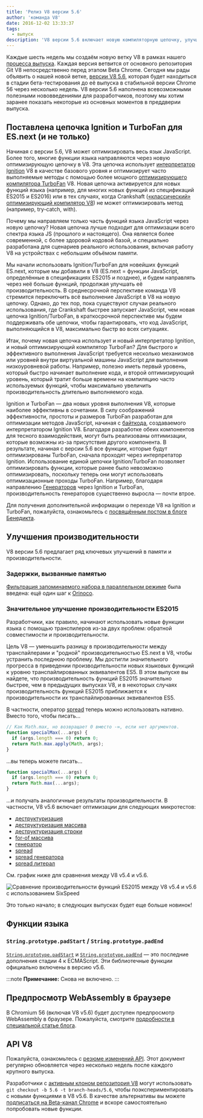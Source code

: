```yaml
---
title: 'Релиз V8 версии 5.6'
author: 'команда V8'
date: 2016-12-02 13:33:37
tags:
  - выпуск
description: 'V8 версии 5.6 включает новую компиляторную цепочку, улучшения производительности и расширенную поддержку функций языка ECMAScript.'
---
```

Каждые шесть недель мы создаём новую ветку V8 в рамках нашего [процесса выпуска](/docs/release-process). Каждая версия ветвится от основного репозитория Git V8 непосредственно перед этапом Beta Chrome. Сегодня мы рады объявить о нашей новой ветке, [версии V8 5.6](https://chromium.googlesource.com/v8/v8.git/+log/branch-heads/5.6), которая будет находиться в стадии бета-тестирования до её выпуска в стабильной версии Chrome 56 через несколько недель. V8 версии 5.6 наполнена всевозможными полезными нововведениями для разработчиков, поэтому мы хотим заранее показать некоторые из основных моментов в преддверии выпуска.

<!--truncate-->
## Поставлена цепочка Ignition и TurboFan для ES.next (и не только)

Начиная с версии 5.6, V8 может оптимизировать весь язык JavaScript. Более того, многие функции языка направляются через новую оптимизирующую цепочку в V8. Эта цепочка использует [интерпретатор Ignition](/blog/ignition-interpreter) V8 в качестве базового уровня и оптимизирует часто выполняемые методы с помощью более мощного [оптимизирующего компилятора TurboFan](/docs/turbofan) V8. Новая цепочка активируется для новых функций языка (например, для многих новых функций из спецификаций ES2015 и ES2016) или в тех случаях, когда Crankshaft ([«классический» оптимизирующий компилятор V8](https://blog.chromium.org/2010/12/new-crankshaft-for-v8.html)) не может оптимизировать метод (например, try-catch, with).

Почему мы направляем только часть функций языка JavaScript через новую цепочку? Новая цепочка лучше подходит для оптимизации всего спектра языка JS (прошлого и настоящего). Она является более современной, с более здоровой кодовой базой, и специально разработана для сценариев реального использования, включая работу V8 на устройствах с небольшим объёмом памяти.

Мы начали использовать Ignition/TurboFan для новейших функций ES.next, которые мы добавили в V8 (ES.next = функции JavaScript, определённые в спецификациях ES2015 и позднее), и будем направлять через неё больше функций, продолжая улучшать её производительность. В среднесрочной перспективе команда V8 стремится переключить всё выполнение JavaScript в V8 на новую цепочку. Однако, до тех пор, пока существуют случаи реального использования, где Crankshaft быстрее запускает JavaScript, чем новая цепочка Ignition/TurboFan, в краткосрочной перспективе мы будем поддерживать обе цепочки, чтобы гарантировать, что код JavaScript, выполняющийся в V8, максимально быстр во всех ситуациях.

Итак, почему новая цепочка использует и новый интерпретатор Ignition, и новый оптимизирующий компилятор TurboFan? Для быстрого и эффективного выполнения JavaScript требуется несколько механизмов или уровней внутри виртуальной машины JavaScript для выполнения низкоуровневой работы. Например, полезно иметь первый уровень, который быстро начинает выполнение кода, и второй оптимизирующий уровень, который тратит больше времени на компиляцию часто используемых функций, чтобы максимально увеличить производительность длительно выполняемого кода.

Ignition и TurboFan — два новых уровня выполнения V8, которые наиболее эффективны в сочетании. В силу соображений эффективности, простоты и размеров TurboFan разработан для оптимизации методов JavaScript, начиная с [байткода](https://en.wikipedia.org/wiki/Bytecode), создаваемого интерпретатором Ignition V8. Благодаря разработке обеих компонентов для тесного взаимодействия, могут быть реализованы оптимизации, которые возможны из-за присутствия другого компонента. В результате, начиная с версии 5.6 все функции, которые будут оптимизированы TurboFan, сначала проходят через интерпретатор Ignition. Использование единой цепочки Ignition/TurboFan позволяет оптимизировать функции, которые ранее было невозможно оптимизировать, поскольку теперь они могут использовать оптимизационные проходы TurboFan. Например, благодаря направлению [Генераторов](https://developer.mozilla.org/en-US/docs/Web/JavaScript/Reference/Statements/function*) через Ignition и TurboFan, производительность генераторов существенно выросла — почти втрое.

Для получения дополнительной информации о переходе V8 на Ignition и TurboFan, пожалуйста, ознакомьтесь с [посвящённым постом в блоге Бенедикта](https://benediktmeurer.de/2016/11/25/v8-behind-the-scenes-november-edition/).

## Улучшения производительности

V8 версии 5.6 предлагает ряд ключевых улучшений в памяти и производительности.

### Задержки, вызванные памятью

[Фильтрация запоминаемого набора в параллельном режиме](https://bugs.chromium.org/p/chromium/issues/detail?id=648568) была введена: ещё один шаг к [Orinoco](/blog/orinoco).

### Значительное улучшение производительности ES2015

Разработчики, как правило, начинают использовать новые функции языка с помощью транспилеров из-за двух проблем: обратной совместимости и производительности.

Цель V8 — уменьшить разницу в производительности между транспайлерами и "родной" производительностью ES.next в V8, чтобы устранить последнюю проблему. Мы достигли значительного прогресса в приведении производительности новых языковых функций к уровню транспайлированных эквивалентов ES5. В этом выпуске вы найдете, что производительность функций ES2015 значительно быстрее, чем в предыдущих выпусках V8, и в некоторых случаях производительность функций ES2015 приближается к производительности их транспайлированных эквивалентов ES5.

В частности, оператор [spread](https://developer.mozilla.org/en/docs/Web/JavaScript/Reference/Operators/Spread_operator) теперь можно использовать нативно. Вместо того, чтобы писать…

```js
// Как Math.max, но возвращает 0 вместо -∞, если нет аргументов.
function specialMax(...args) {
  if (args.length === 0) return 0;
  return Math.max.apply(Math, args);
}
```

…вы теперь можете писать…

```js
function specialMax(...args) {
  if (args.length === 0) return 0;
  return Math.max(...args);
}
```

…и получать аналогичные результаты производительности. В частности, V8 v5.6 включает оптимизации для следующих микротестов:

- [деструктуризация](https://github.com/fhinkel/six-speed/tree/master/tests/destructuring)
- [деструктуризация массива](https://github.com/fhinkel/six-speed/tree/master/tests/destructuring-array)
- [деструктуризация строки](https://github.com/fhinkel/six-speed/tree/master/tests/destructuring-string)
- [for-of массива](https://github.com/fhinkel/six-speed/tree/master/tests/for-of-array)
- [генератор](https://github.com/fhinkel/six-speed/tree/master/tests/generator)
- [spread](https://github.com/fhinkel/six-speed/tree/master/tests/spread)
- [spread генератора](https://github.com/fhinkel/six-speed/tree/master/tests/spread-generator)
- [spread литерал](https://github.com/fhinkel/six-speed/tree/master/tests/spread-literal)

См. график ниже для сравнения между V8 v5.4 и v5.6.

![Сравнение производительности функций ES2015 между V8 v5.4 и v5.6 с использованием [SixSpeed](https://fhinkel.github.io/six-speed/)](/_img/v8-release-56/perf.png)

Это только начало; в следующих выпусках будет еще больше новинок!

## Функции языка

### `String.prototype.padStart` / `String.prototype.padEnd`

[`String.prototype.padStart`](https://developer.mozilla.org/en-US/docs/Web/JavaScript/Reference/Global_Objects/String/padStart) и [`String.prototype.padEnd`](https://developer.mozilla.org/en-US/docs/Web/JavaScript/Reference/Global_Objects/String/padEnd) — это последние дополнения стадии 4 к ECMAScript. Эти библиотечные функции официально включены в версию v5.6.

:::note
**Примечание:** Снова не включено.
:::

## Предпросмотр WebAssembly в браузере

В Chromium 56 (включая V8 v5.6) будет доступен предпросмотр WebAssembly в браузере. Пожалуйста, смотрите [подробности в специальной статье блога](/blog/webassembly-browser-preview).

## API V8

Пожалуйста, ознакомьтесь с [резюме изменений API](https://docs.google.com/document/d/1g8JFi8T_oAE_7uAri7Njtig7fKaPDfotU6huOa1alds/edit). Этот документ регулярно обновляется через несколько недель после каждого крупного выпуска.

Разработчики с [активным клоном репозитория V8](/docs/source-code#using-git) могут использовать `git checkout -b 5.6 -t branch-heads/5.6`, чтобы поэкспериментировать с новыми функциями в V8 v5.6. В качестве альтернативы вы можете [подписаться на Beta-канал Chrome](https://www.google.com/chrome/browser/beta.html) и вскоре самостоятельно попробовать новые функции.
